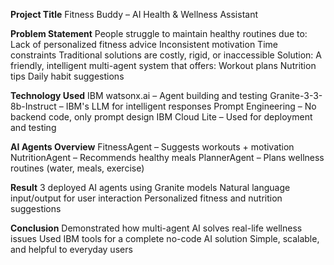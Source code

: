 **Project Title**
Fitness Buddy – AI Health & Wellness Assistant

**Problem Statement**
People struggle to maintain healthy routines due to:
Lack of personalized fitness advice
Inconsistent motivation
Time constraints
Traditional solutions are costly, rigid, or inaccessible
Solution: A friendly, intelligent multi-agent system that offers:
Workout plans
Nutrition tips
Daily habit suggestions

**Technology Used**
IBM watsonx.ai – Agent building and testing
Granite-3-3-8b-Instruct – IBM's LLM for intelligent responses
Prompt Engineering – No backend code, only prompt design
IBM Cloud Lite – Used for deployment and testing

**AI Agents Overview**
FitnessAgent – Suggests workouts + motivation
NutritionAgent – Recommends healthy meals
PlannerAgent – Plans wellness routines (water, meals, exercise)

**Result**
3 deployed AI agents using Granite models
Natural language input/output for user interaction
Personalized fitness and nutrition suggestions

**Conclusion**
Demonstrated how multi-agent AI solves real-life wellness issues
Used IBM tools for a complete no-code AI solution
Simple, scalable, and helpful to everyday users




